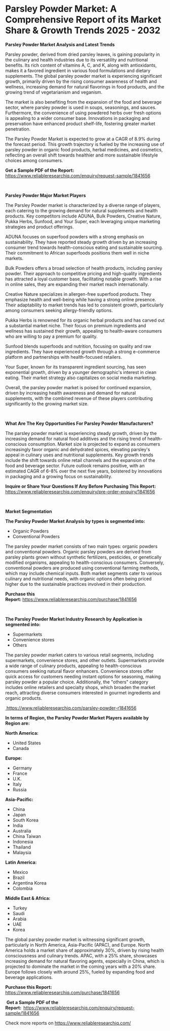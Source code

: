 <p><h1>Parsley Powder Market: A Comprehensive Report of its Market Share & Growth Trends 2025 - 2032</h1></p><p><strong>Parsley Powder Market Analysis and Latest Trends</strong></p>
<p><p>Parsley powder, derived from dried parsley leaves, is gaining popularity in the culinary and health industries due to its versatility and nutritional benefits. Its rich content of vitamins A, C, and K, along with antioxidants, makes it a favored ingredient in various food formulations and dietary supplements. The global parsley powder market is experiencing significant growth, primarily driven by the rising consumer awareness of health and wellness, increasing demand for natural flavorings in food products, and the growing trend of vegetarianism and veganism.</p><p>The market is also benefiting from the expansion of the food and beverage sector, where parsley powder is used in soups, seasonings, and sauces. Furthermore, the convenience of using powdered herbs over fresh options is appealing to a wider consumer base. Innovations in packaging and preservation have enhanced product shelf-life, fostering greater market penetration.</p><p>The Parsley Powder Market is expected to grow at a CAGR of 8.9% during the forecast period. This growth trajectory is fueled by the increasing use of parsley powder in organic food products, herbal medicines, and cosmetics, reflecting an overall shift towards healthier and more sustainable lifestyle choices among consumers.</p></p>
<p><strong>Get a Sample PDF of the Report:&nbsp;</strong> <a href="https://www.reliableresearchiq.com/enquiry/request-sample/1841656?utm_campaign=2268&utm_medium=2&utm_source=Github&utm_content=ia&utm_term=07042025&utm_id=parsley-powder">https://www.reliableresearchiq.com/enquiry/request-sample/1841656</a></p>
<p>&nbsp;</p>
<p><strong>Parsley Powder Major Market Players</strong></p>
<p><p>The Parsley Powder market is characterized by a diverse range of players, each catering to the growing demand for natural supplements and health products. Key competitors include ADUNA, Bulk Powders, Creative Nature, Pukka Herbs, Sunfood, and Your Super, each leveraging unique marketing strategies and product offerings.</p><p>ADUNA focuses on superfood powders with a strong emphasis on sustainability. They have reported steady growth driven by an increasing consumer trend towards health-conscious eating and sustainable sourcing. Their commitment to African superfoods positions them well in niche markets.</p><p>Bulk Powders offers a broad selection of health products, including parsley powder. Their approach to competitive pricing and high-quality ingredients has attracted a loyal customer base, facilitating notable growth. With a rise in online sales, they are expanding their market reach internationally.</p><p>Creative Nature specializes in allergen-free superfood products. They emphasize health and well-being while having a strong online presence. Their adaptability to market trends has led to consistent growth, particularly among consumers seeking allergy-friendly options.</p><p>Pukka Herbs is renowned for its organic herbal products and has carved out a substantial market niche. Their focus on premium ingredients and wellness has sustained their growth, appealing to health-aware consumers who are willing to pay a premium for quality.</p><p>Sunfood blends superfoods and nutrition, focusing on quality and raw ingredients. They have experienced growth through a strong e-commerce platform and partnerships with health-focused retailers.</p><p>Your Super, known for its transparent ingredient sourcing, has seen exponential growth, driven by a younger demographic's interest in clean eating. Their market strategy also capitalizes on social media marketing.</p><p>Overall, the parsley powder market is poised for continued expansion, driven by increasing health awareness and demand for natural supplements, with the combined revenue of these players contributing significantly to the growing market size.</p></p>
<p>&nbsp;</p>
<p><strong>What Are The Key Opportunities For Parsley Powder Manufacturers?</strong></p>
<p><p>The parsley powder market is experiencing steady growth, driven by the increasing demand for natural food additives and the rising trend of health-conscious consumption. Market size is projected to expand as consumers increasingly favor organic and dehydrated spices, elevating parsley's appeal in culinary uses and nutritional supplements. Key growth trends include the shift towards online retail channels and the expansion of the food and beverage sector. Future outlook remains positive, with an estimated CAGR of 6-8% over the next five years, bolstered by innovations in packaging and a growing focus on sustainability.</p></p>
<p><strong>Inquire or Share Your Questions If Any Before Purchasing This Report:</strong> <a href="https://www.reliableresearchiq.com/enquiry/pre-order-enquiry/1841656?utm_campaign=2268&utm_medium=2&utm_source=Github&utm_content=ia&utm_term=07042025&utm_id=parsley-powder">https://www.reliableresearchiq.com/enquiry/pre-order-enquiry/1841656</a></p>
<p>&nbsp;</p>
<p><strong>Market Segmentation</strong></p>
<p><strong>The Parsley Powder Market Analysis by types is segmented into:</strong></p>
<p><ul><li>Organic Powders</li><li>Conventional Powders</li></ul></p>
<p><p>The parsley powder market consists of two main types: organic powders and conventional powders. Organic parsley powders are derived from parsley plants grown without synthetic fertilizers, pesticides, or genetically modified organisms, appealing to health-conscious consumers. Conversely, conventional powders are produced using conventional farming methods, which may include chemical inputs. Both market segments cater to various culinary and nutritional needs, with organic options often being priced higher due to the sustainable practices involved in their production.</p></p>
<p><strong>Purchase this Report:&nbsp;</strong><a href="https://www.reliableresearchiq.com/purchase/1841656?utm_campaign=2268&utm_medium=2&utm_source=Github&utm_content=ia&utm_term=07042025&utm_id=parsley-powder">https://www.reliableresearchiq.com/purchase/1841656</a></p>
<p>&nbsp;</p>
<p><strong>The Parsley Powder Market Industry Research by Application is segmented into:</strong></p>
<p><ul><li>Supermarkets</li><li>Convenience stores</li><li>Others</li></ul></p>
<p><p>The parsley powder market caters to various retail segments, including supermarkets, convenience stores, and other outlets. Supermarkets provide a wide range of culinary products, appealing to health-conscious consumers seeking natural flavor enhancers. Convenience stores offer quick access for customers needing instant options for seasoning, making parsley powder a popular choice. Additionally, the "others" category includes online retailers and specialty shops, which broaden the market reach, attracting diverse consumers interested in gourmet ingredients and organic products.</p></p>
<p><a href="https://www.reliableresearchiq.com/parsley-powder-r1841656?utm_campaign=2268&utm_medium=2&utm_source=Github&utm_content=ia&utm_term=07042025&utm_id=parsley-powder">&nbsp;https://www.reliableresearchiq.com/parsley-powder-r1841656</a></p>
<p><strong>In terms of Region, the Parsley Powder Market Players available by Region are:</strong></p>
<p>
    <p> <strong> North America: </strong>
        <ul>
            <li>United States</li>
            <li>Canada</li>
        </ul>
        </p> 
    <p> <strong> Europe: </strong>
        <ul>
            <li>Germany</li>
            <li>France</li>
            <li>U.K.</li>
            <li>Italy</li>
            <li>Russia</li>
        </ul>
        </p> 
    <p> <strong> Asia-Pacific: </strong>
        <ul>
            <li>China</li>
            <li>Japan</li>
            <li>South Korea</li>
            <li>India</li>
            <li>Australia</li>
            <li>China Taiwan</li>
            <li>Indonesia</li>
            <li>Thailand</li>
            <li>Malaysia</li>
        </ul>
        </p> 
    <p> <strong> Latin America: </strong>
        <ul>
            <li>Mexico</li>
            <li>Brazil</li>
            <li>Argentina Korea</li>
            <li>Colombia</li>
        </ul>
        </p> 
    <p> <strong> Middle East & Africa: </strong>
        <ul>
            <li>Turkey</li>
            <li>Saudi</li>
            <li>Arabia</li>
            <li>UAE</li>
            <li>Korea</li>
        </ul>
    </p>
    </p>
<p><p>The global parsley powder market is witnessing significant growth, particularly in North America, Asia-Pacific (APAC), and Europe. North America holds a market share of approximately 30%, driven by rising health consciousness and culinary trends. APAC, with a 25% share, showcases increasing demand for natural flavoring agents, especially in China, which is projected to dominate the market in the coming years with a 20% share. Europe follows closely with around 25%, fueled by expanding food and beverage applications.</p></p>
<p><strong>Purchase this Report: </strong><a href="https://www.reliableresearchiq.com/purchase/1841656?utm_campaign=2268&utm_medium=2&utm_source=Github&utm_content=ia&utm_term=07042025&utm_id=parsley-powder">https://www.reliableresearchiq.com/purchase/1841656</a></p>
<p>&nbsp;<strong>Get a Sample PDF of the Report:&nbsp;&nbsp;</strong><a href="https://www.reliableresearchiq.com/enquiry/request-sample/1841656?utm_campaign=2268&utm_medium=2&utm_source=Github&utm_content=ia&utm_term=07042025&utm_id=parsley-powder">https://www.reliableresearchiq.com/enquiry/request-sample/1841656</a></p>
<p><strong></strong></p>
<p>Check more reports on <a href="https://www.reliableresearchiq.com/?utm_campaign=2268&utm_medium=2&utm_source=Github&utm_content=ia&utm_term=07042025&utm_id=parsley-powder">https://www.reliableresearchiq.com/</a></p>